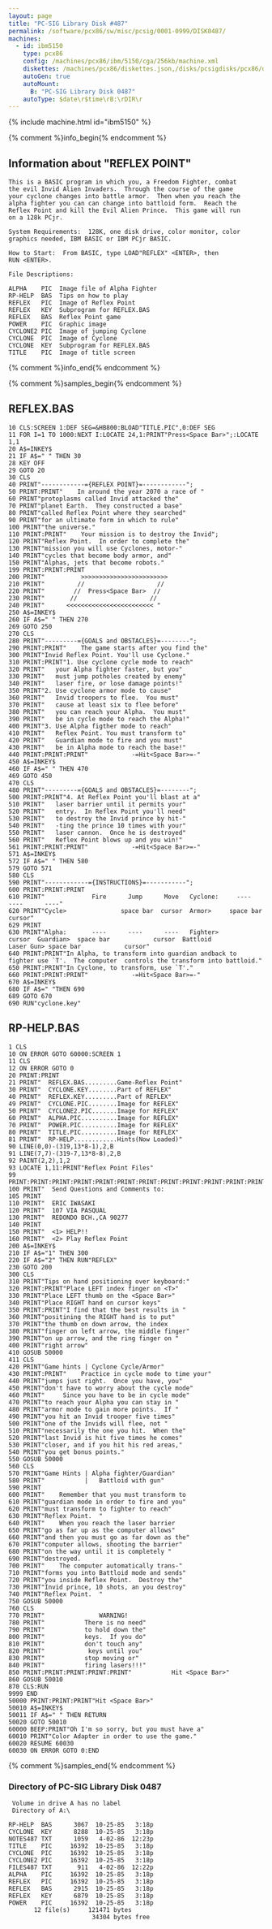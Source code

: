 ```yaml
---
layout: page
title: "PC-SIG Library Disk #487"
permalink: /software/pcx86/sw/misc/pcsig/0001-0999/DISK0487/
machines:
  - id: ibm5150
    type: pcx86
    config: /machines/pcx86/ibm/5150/cga/256kb/machine.xml
    diskettes: /machines/pcx86/diskettes.json,/disks/pcsigdisks/pcx86/diskettes.json
    autoGen: true
    autoMount:
      B: "PC-SIG Library Disk 0487"
    autoType: $date\r$time\rB:\rDIR\r
---
```


{% include machine.html id="ibm5150" %}

{% comment %}info_begin{% endcomment %}

## Information about "REFLEX POINT"

    This is a BASIC program in which you, a Freedom Fighter, combat
    the evil Invid Alien Invaders.  Through the course of the game
    your cyclone changes into battle armor.  Then when you reach the
    alpha fighter you can can change into battloid form.  Reach the
    Reflex Point and kill the Evil Alien Prince.  This game will run
    on a 128k PCjr.
    
    System Requirements:  128K, one disk drive, color monitor, color
    graphics needed, IBM BASIC or IBM PCjr BASIC.
    
    How to Start:  From BASIC, type LOAD"REFLEX" <ENTER>, then
    RUN <ENTER>.
    
    File Descriptions:
    
    ALPHA    PIC  Image file of Alpha Fighter
    RP-HELP  BAS  Tips on how to play
    REFLEX   PIC  Image of Reflex Point
    REFLEX   KEY  Subprogram for REFLEX.BAS
    REFLEX   BAS  Reflex Point game
    POWER    PIC  Graphic image
    CYCLONE2 PIC  Image of jumping Cyclone
    CYCLONE  PIC  Image of Cyclone
    CYCLONE  KEY  Subprogram for REFLEX.BAS
    TITLE    PIC  Image of title screen
{% comment %}info_end{% endcomment %}

{% comment %}samples_begin{% endcomment %}

## REFLEX.BAS

```bas
10 CLS:SCREEN 1:DEF SEG=&HB800:BLOAD"TITLE.PIC",0:DEF SEG
11 FOR I=1 TO 1000:NEXT I:LOCATE 24,1:PRINT"Press<Space Bar>";:LOCATE 1,1
20 A$=INKEY$
21 IF A$=" " THEN 30
28 KEY OFF
29 GOTO 20         
30 CLS
40 PRINT"------------={REFLEX POINT}=------------";
50 PRINT:PRINT"    In around the year 2070 a race of "
60 PRINT"protoplasms called Invid attacked the"
70 PRINT"planet Earth.  They constructed a base"
80 PRINT"called Reflex Point where they searched"
90 PRINT"for an ultimate form in which to rule"
100 PRINT"the universe."
110 PRINT:PRINT"    Your mission is to destroy the Invid";
120 PRINT"Reflex Point.  In order to complete the"
130 PRINT"mission you will use Cyclones, motor-"
140 PRINT"cycles that become body armor, and"
150 PRINT"Alphas, jets that become robots."
199 PRINT:PRINT:PRINT
200 PRINT"          >>>>>>>>>>>>>>>>>>>>>>>>
210 PRINT"         //                    //
220 PRINT"        //  Press<Space Bar>  //
230 PRINT"       //                    //
240 PRINT"      <<<<<<<<<<<<<<<<<<<<<<<< "
250 A$=INKEY$
260 IF A$=" " THEN 270
269 GOTO 250
270 CLS
280 PRINT"---------={GOALS and OBSTACLES}=--------";
290 PRINT:PRINT"    The game starts after you find the"
300 PRINT"Invid Reflex Point. You'll use Cyclone."
310 PRINT:PRINT"1. Use cyclone cycle mode to reach"
320 PRINT"   your Alpha fighter faster, but you"
330 PRINT"   must jump potholes created by enemy"
340 PRINT"   laser fire, or lose damage points!"
350 PRINT"2. Use cyclone armor mode to cause"
360 PRINT"   Invid troopers to flee.  You must"
370 PRINT"   cause at least six to flee before"
380 PRINT"   you can reach your Alpha.  You must"
390 PRINT"   be in cycle mode to reach the Alpha!"
400 PRINT"3. Use Alpha figther mode to reach"
410 PRINT"   Reflex Point. You must transform to"
420 PRINT"   Guardian mode to fire and you must"
430 PRINT"   be in Alpha mode to reach the base!"
440 PRINT:PRINT:PRINT"            -=Hit<Space Bar>=-"
450 A$=INKEY$
460 IF A$=" " THEN 470
469 GOTO 450
470 CLS
480 PRINT"---------={GOALS and OBSTACLES}=--------";
500 PRINT:PRINT"4. At Reflex Point you'll blast at a"
510 PRINT"   laser barrier until it permits your"
520 PRINT"   entry.  In Reflex Point you'll need"
530 PRINT"   to destroy the Invid prince by hit-"
540 PRINT"   -ting the prince 10 times with your"
550 PRINT"   laser cannon.  Once he is destroyed"
560 PRINT"   Reflex Point blows up and you win!"
561 PRINT:PRINT:PRINT"            -=Hit<Space Bar>=-"
571 A$=INKEY$
572 IF A$=" " THEN 580
579 GOTO 571
580 CLS
590 PRINT"------------={INSTRUCTIONS}=-----------";
600 PRINT:PRINT:PRINT
610 PRINT"             Fire      Jump      Move   Cyclone:     ----      ----      ----"
620 PRINT"Cycle>               space bar  cursor  Armor>     space bar            cursor"
629 PRINT
630 PRINT"Alpha:       ----      ----      ----   Fighter>                        cursor  Guardian>  space bar            cursor  Battloid                                Laser Gun> space bar            cursor"
640 PRINT:PRINT"In Alpha, to transform into guardian andback to fighter use `T'.  The computer  controls the transform into battloid."
650 PRINT:PRINT"In Cyclone, to transform, use `T'."
660 PRINT:PRINT:PRINT"            -=Hit<Space Bar>=-"
670 A$=INKEY$
680 IF A$=" "THEN 690
689 GOTO 670
690 RUN"cyclone.key"
```

## RP-HELP.BAS

```bas
1 CLS
10 ON ERROR GOTO 60000:SCREEN 1
11 CLS
12 ON ERROR GOTO 0
20 PRINT:PRINT
21 PRINT"  REFLEX.BAS.........Game-Reflex Point"
30 PRINT"  CYCLONE.KEY........Part of REFLEX"
40 PRINT"  REFLEX.KEY.........Part of REFLEX"
49 PRINT"  CYCLONE.PIC........Image for REFLEX"
50 PRINT"  CYCLONE2.PIC.......Image for REFLEX"
60 PRINT"  ALPHA.PIC..........Image for REFLEX"
70 PRINT"  POWER.PIC..........Image for REFLEX"
80 PRINT"  TITLE.PIC..........Image for REFLEX"
81 PRINT"  RP-HELP............Hints(Now Loaded)"
90 LINE(0,0)-(319,13*8-1),2,B
91 LINE(7,7)-(319-7,13*8-8),2,B
92 PAINT(2,2),1,2
93 LOCATE 1,11:PRINT"Reflex Point Files"
99 PRINT:PRINT:PRINT:PRINT:PRINT:PRINT:PRINT:PRINT:PRINT:PRINT:PRINT:PRINT:PRINT
100 PRINT"  Send Questions and Comments to:
105 PRINT
110 PRINT"  ERIC IWASAKI
120 PRINT"  107 VIA PASQUAL
130 PRINT"  REDONDO BCH.,CA 90277
140 PRINT
150 PRINT"  <1> HELP!!
160 PRINT"  <2> Play Reflex Point
200 A$=INKEY$
210 IF A$="1" THEN 300
220 IF A$="2" THEN RUN"REFLEX"
230 GOTO 200
300 CLS
310 PRINT"Tips on hand positioning over keyboard:"
320 PRINT:PRINT"Place LEFT index finger on <T>"
330 PRINT"Place LEFT thumb on the <Space Bar>"
340 PRINT"Place RIGHT hand on cursor keys"
350 PRINT:PRINT"I find that the best results in "
360 PRINT"positining the RIGHT hand is to put"
370 PRINT"the thumb on down arrow, the index
380 PRINT"finger on left arrow, the middle finger"
390 PRINT"on up arrow, and the ring finger on "
400 PRINT"right arrow"
410 GOSUB 50000
411 CLS
420 PRINT"Game hints | Cyclone Cycle/Armor"
430 PRINT:PRINT"    Practice in cycle mode to time your"
440 PRINT"jumps just right.  Once you have, you"
450 PRINT"don't have to worry about the cycle mode"
460 PRINT"     Since you have to be in cycle mode"
470 PRINT"to reach your Alpha you can stay in "
480 PRINT"armor mode to gain more points.  If "
490 PRINT"you hit an Invid trooper five times"
500 PRINT"one of the Invids will flee, not "
510 PRINT"necessarily the one you hit.  When the"
520 PRINT"last Invid is hit five times he comes"
530 PRINT"closer, and if you hit his red areas,"
540 PRINT"you get bonus points."
550 GOSUB 50000
560 CLS
570 PRINT"Game Hints | Alpha fighter/Guardian"
580 PRINT"           |   Battloid with gun"
590 PRINT
600 PRINT"    Remember that you must transform to
610 PRINT"guardian mode in order to fire and you"
620 PRINT"must transform to fighter to reach"
630 PRINT"Reflex Point.  "
640 PRINT"    When you reach the laser barrier
650 PRINT"go as far up as the computer allows"
660 PRINT"and then you must go as far down as the"
670 PRINT"computer allows, shooting the barrier"
680 PRINT"on the way until it is completely "
690 PRINT"destroyed.
700 PRINT"    The computer automatically trans-"
710 PRINT"forms you into Battloid mode and sends"
720 PRINT"you inside Reflex Point.  Destroy the"
730 PRINT"Invid prince, 10 shots, an you destroy"
740 PRINT"Reflex Point.  "
750 GOSUB 50000
760 CLS
770 PRINT"               WARNING!
780 PRINT"           There is no need"
790 PRINT"           to hold down the"
800 PRINT"           keys.  If you do"
810 PRINT"           don't touch any"
820 PRINT"            keys until you"
830 PRINT"           stop moving or"
840 PRINT"           firing lasers!!!"
850 PRINT:PRINT:PRINT:PRINT:PRINT"           Hit <Space Bar>"
860 GOSUB 50010
870 CLS:RUN
9999 END
50000 PRINT:PRINT:PRINT"Hit <Space Bar>"
50010 A$=INKEY$
50011 IF A$=" " THEN RETURN
50020 GOTO 50010
60000 BEEP:PRINT"Oh I'm so sorry, but you must have a"
60010 PRINT"Color Adapter in order to use the game."
60020 RESUME 60030
60030 ON ERROR GOTO 0:END
```

{% comment %}samples_end{% endcomment %}

### Directory of PC-SIG Library Disk 0487

     Volume in drive A has no label
     Directory of A:\

    RP-HELP  BAS      3067  10-25-85   3:18p
    CYCLONE  KEY      8288  10-25-85   3:18p
    NOTES487 TXT      1059   4-02-86  12:23p
    TITLE    PIC     16392  10-25-85   3:18p
    CYCLONE  PIC     16392  10-25-85   3:18p
    CYCLONE2 PIC     16392  10-25-85   3:18p
    FILES487 TXT       911   4-02-86  12:22p
    ALPHA    PIC     16392  10-25-85   3:18p
    REFLEX   PIC     16392  10-25-85   3:18p
    REFLEX   BAS      2915  10-25-85   3:18p
    REFLEX   KEY      6879  10-25-85   3:18p
    POWER    PIC     16392  10-25-85   3:18p
           12 file(s)     121471 bytes
                           34304 bytes free
